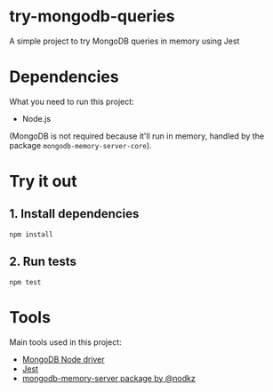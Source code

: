 # try-mongodb-queries
A simple project to try MongoDB queries in memory using Jest

# Dependencies
What you need to run this project:
- Node.js

(MongoDB is not required because it'll run in memory, handled by the package `mongodb-memory-server-core`).

# Try it out
## 1. Install dependencies
```
npm install
```

## 2. Run tests
```
npm test
```

# Tools
Main tools used in this project:

- [MongoDB Node driver](https://docs.mongodb.com/drivers/node/)
- [Jest](https://jestjs.io/)
- [mongodb-memory-server package by @nodkz](https://github.com/nodkz/mongodb-memory-server)
